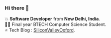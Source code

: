 ### Hi there 👋

:boom: <b>Software Developer</b> from <b>New Delhi, India</b>. <br>
:man_student: Final year BTECH Computer Science Student. <br>
:star: Tech Blog : <a href="https://www.siliconvalleyoxford.com">SiliconValleyOxford</a>.
<!--
**fs0sp/fs0sp** is a ✨ _special_ ✨ repository because its `README.md` (this file) appears on your GitHub profile.

Here are some ideas to get you started: 

- 🔭 I’m currently working on ...
- 🌱 I’m currently learning ...
- 👯 I’m looking to collaborate on ...
- 🤔 I’m looking for help with ...
- 💬 Ask me about ...
- 📫 How to reach me: ...
- 😄 Pronouns: ...
- ⚡ Fun fact: ...
-->
